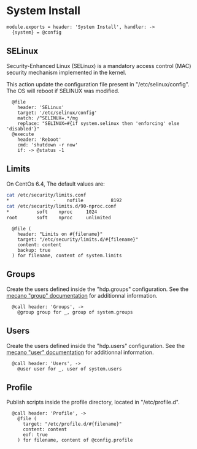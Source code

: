 
# System Install

    module.exports = header: 'System Install', handler: ->
      {system} = @config

## SELinux

Security-Enhanced Linux (SELinux) is a mandatory access control (MAC) security 
mechanism implemented in the kernel.

This action update the configuration file present in "/etc/selinux/config". The
OS will reboot if SELINUX was modified.

      @file
        header: 'SELinux'
        target: '/etc/selinux/config'
        match: /^SELINUX=.*/mg
        replace: "SELINUX=#{if system.selinux then 'enforcing' else 'disabled'}"
      @execute
        header: 'Reboot'
        cmd: 'shutdown -r now'
        if: -> @status -1

## Limits

On CentOs 6.4, The default values are:

```bash
cat /etc/security/limits.conf
*                -    nofile          8192
cat /etc/security/limits.d/90-nproc.conf
*          soft    nproc     1024
root       soft    nproc     unlimited
```

      @file (
        header: "Limits on #{filename}"
        target: "/etc/security/limits.d/#{filename}"
        content: content
        backup: true
      ) for filename, content of system.limits

## Groups

Create the users defined inside the "hdp.groups" configuration. See the
[mecano "group" documentation][mecano_group] for additionnal information.

      @call header: 'Groups', ->
        @group group for _, group of system.groups

## Users

Create the users defined inside the "hdp.users" configuration. See the
[mecano "user" documentation][mecano_user] for additionnal information.
        
      @call header: 'Users', ->
        @user user for _, user of system.users

## Profile

Publish scripts inside the profile directory, located in "/etc/profile.d".
      
      @call header: 'Profile', ->
        @file (
          target: "/etc/profile.d/#{filename}"
          content: content
          eof: true
        ) for filename, content of @config.profile

[mecano_group]: https://github.com/wdavidw/node-mecano/blob/master/src/group.coffee.md
[mecano_user]: https://github.com/wdavidw/node-mecano/blob/master/src/user.coffee.md
